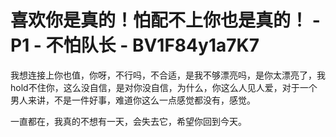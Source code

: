 # 喜欢你是真的！怕配不上你也是真的！ - P1 - 不怕队长 - BV1F84y1a7K7

我想连接上你也值，你呀，不行吗，不合适，是我不够漂亮吗，是你太漂亮了，我hold不住你，这么没自信，是对你没自信，为什么，你这么人见人爱，对于一个男人来讲，不是一件好事，难道你这么一点感觉都没有，感觉。

一直都在，我真的不想有一天，会失去它，希望你回到今天。